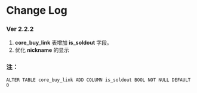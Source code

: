Change Log
==========

### Ver 2.2.2


1. **core_buy_link** 表增加 **is_soldout** 字段。
2. 优化 **nickname** 的显示 


### 注：

```
ALTER TABLE core_buy_link ADD COLUMN is_soldout BOOL NOT NULL DEFAULT 0
```



